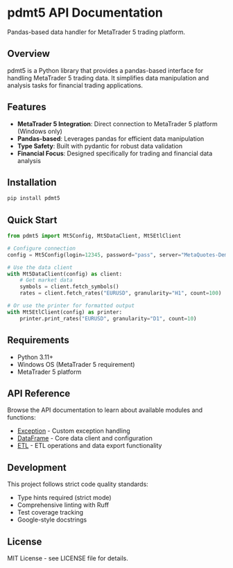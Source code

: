 # pdmt5 API Documentation

Pandas-based data handler for MetaTrader 5 trading platform.

## Overview

pdmt5 is a Python library that provides a pandas-based interface for handling MetaTrader 5 trading data. It simplifies data manipulation and analysis tasks for financial trading applications.

## Features

- **MetaTrader 5 Integration**: Direct connection to MetaTrader 5 platform (Windows only)
- **Pandas-based**: Leverages pandas for efficient data manipulation
- **Type Safety**: Built with pydantic for robust data validation
- **Financial Focus**: Designed specifically for trading and financial data analysis

## Installation

```bash
pip install pdmt5
```

## Quick Start

```python
from pdmt5 import Mt5Config, Mt5DataClient, Mt5EtlClient

# Configure connection
config = Mt5Config(login=12345, password="pass", server="MetaQuotes-Demo")

# Use the data client
with Mt5DataClient(config) as client:
    # Get market data
    symbols = client.fetch_symbols()
    rates = client.fetch_rates("EURUSD", granularity="H1", count=100)

# Or use the printer for formatted output
with Mt5EtlClient(config) as printer:
    printer.print_rates("EURUSD", granularity="D1", count=10)
```

## Requirements

- Python 3.11+
- Windows OS (MetaTrader 5 requirement)
- MetaTrader 5 platform

## API Reference

Browse the API documentation to learn about available modules and functions:

- [Exception](api/exception.md) - Custom exception handling
- [DataFrame](api/dataframe.md) - Core data client and configuration
- [ETL](api/etl.md) - ETL operations and data export functionality

## Development

This project follows strict code quality standards:

- Type hints required (strict mode)
- Comprehensive linting with Ruff
- Test coverage tracking
- Google-style docstrings

## License

MIT License - see LICENSE file for details.